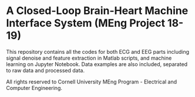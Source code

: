 # A Closed-Loop Brain-Heart Machine Interface System (MEng Project 18-19)
This repository contains all the codes for both ECG and EEG parts including signal denoise and feature extraction in Matlab scripts, and machine learning on Jupyter Notebook.
Data examples are also included, separated to raw data and processed data.

All rights reserved to Cornell University MEng Program - Electrical and Computer Engineering.
